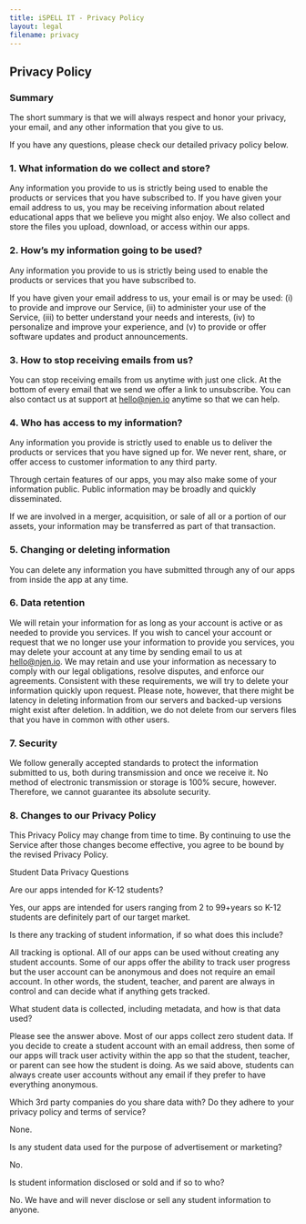 ```yaml
---
title: iSPELL IT - Privacy Policy
layout: legal
filename: privacy
--- 
```



Privacy Policy
--------------

### Summary

The short summary is that we will always respect and honor your privacy, your email, and any other information that you give to us.


If you have any questions, please check our detailed privacy policy below.

### 1\. What information do we collect and store?

Any information you provide to us is strictly being used to enable the products or services that you have subscribed to. If you have given your email address to us, you may be receiving information about related educational apps that we believe you might also enjoy. We also collect and store the files you upload, download, or access within our apps.

### 2\. How’s my information going to be used?

Any information you provide to us is strictly being used to enable the products or services that you have subscribed to.

If you have given your email address to us, your email is or may be used: (i) to provide and improve our Service, (ii) to administer your use of the Service, (iii) to better understand your needs and interests, (iv) to personalize and improve your experience, and (v) to provide or offer software updates and product announcements.

### 3\. How to stop receiving emails from us?

You can stop receiving emails from us anytime with just one click. At the bottom of every email that we send we offer a link to unsubscribe. You can also contact us at support at hello@njen.io anytime so that we can help.

### 4\. Who has access to my information?

Any information you provide is strictly used to enable us to deliver the products or services that you have signed up for. We never rent, share, or offer access to customer information to any third party.

Through certain features of our apps, you may also make some of your information public. Public information may be broadly and quickly disseminated.

If we are involved in a merger, acquisition, or sale of all or a portion of our assets, your information may be transferred as part of that transaction.

### 5\. Changing or deleting information

You can delete any information you have submitted through any of our apps from inside the app at any time.

### 6\. Data retention

We will retain your information for as long as your account is active or as needed to provide you services. If you wish to cancel your account or request that we no longer use your information to provide you services, you may delete your account at any time by sending email to us at hello@njen.io. We may retain and use your information as necessary to comply with our legal obligations, resolve disputes, and enforce our agreements. Consistent with these requirements, we will try to delete your information quickly upon request. Please note, however, that there might be latency in deleting information from our servers and backed-up versions might exist after deletion. In addition, we do not delete from our servers files that you have in common with other users.

### 7\. Security

We follow generally accepted standards to protect the information submitted to us, both during transmission and once we receive it. No method of electronic transmission or storage is 100% secure, however. Therefore, we cannot guarantee its absolute security.

### 8\. Changes to our Privacy Policy

This Privacy Policy may change from time to time. By continuing to use the Service after those changes become effective, you agree to be bound by the revised Privacy Policy.

Student Data Privacy Questions

Are our apps intended for K-12 students?

Yes, our apps are intended for users ranging from 2 to 99+years so K-12 students are definitely part of our target market. 

Is there any tracking of student information, if so what does this include?

All tracking is optional.  All of our apps can be used without creating any student accounts.  Some of our apps offer the ability to track user progress but the user account can be anonymous and does not require an email account.  In other words, the student, teacher, and parent are always in control and can decide what if anything gets tracked.

What student data is collected, including metadata, and how is that data used?

Please see the answer above.  Most of our apps collect zero student data.  If you decide to create a student account with an email address, then some of our apps will track user activity within the app so that the student, teacher, or parent can see how the student is doing.  As we said above, students can always create user accounts without any email if they prefer to have everything anonymous.  

Which 3rd party companies do you share data with? Do they adhere to your privacy policy and terms of service?

None.  

Is any student data used for the purpose of advertisement or marketing?

No.

Is student information disclosed or sold and if so to who?

No. We have and will never disclose or sell any student information to anyone.
